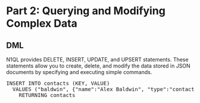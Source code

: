 # Part 2: Querying and Modifying Complex Data

## DML 

N1QL provides DELETE, INSERT, UPDATE, and UPSERT statements. These statements allow you to create, delete, and modify the data stored in JSON documents by specifying and executing simple commands.

<pre id="example">
INSERT INTO contacts (KEY, VALUE) 
  VALUES ("baldwin", {"name":"Alex Baldwin", "type":"contact"})
    RETURNING contacts
</pre>
